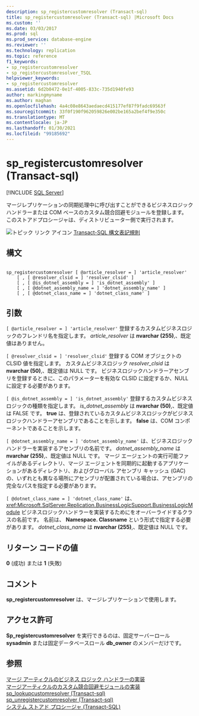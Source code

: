 ```yaml
---
description: sp_registercustomresolver (Transact-sql)
title: sp_registercustomresolver (Transact-sql) |Microsoft Docs
ms.custom: ''
ms.date: 03/03/2017
ms.prod: sql
ms.prod_service: database-engine
ms.reviewer: ''
ms.technology: replication
ms.topic: reference
f1_keywords:
- sp_registercustomresolver
- sp_registercustomresolver_TSQL
helpviewer_keywords:
- sp_registercustomresolver
ms.assetid: 6d2b0472-0e1f-4005-833c-735d1940fe93
author: markingmyname
ms.author: maghan
ms.openlocfilehash: 4a4c08e8643aedaecd415177ef87f9fadc69563f
ms.sourcegitcommit: 33f0f190f962059826e002be165a2bef4f9e350c
ms.translationtype: MT
ms.contentlocale: ja-JP
ms.lasthandoff: 01/30/2021
ms.locfileid: "99185692"
---
```

# <a name="sp_registercustomresolver-transact-sql"></a>sp_registercustomresolver (Transact-sql)
[!INCLUDE [SQL Server](../../includes/applies-to-version/sqlserver.md)]

  マージレプリケーションの同期処理中に呼び出すことができるビジネスロジックハンドラーまたは COM ベースのカスタム競合回避モジュールを登録します。 このストアドプロシージャは、ディストリビューター側で実行されます。  
  
 ![トピック リンク アイコン](../../database-engine/configure-windows/media/topic-link.gif "トピック リンク アイコン") [Transact-SQL 構文表記規則](../../t-sql/language-elements/transact-sql-syntax-conventions-transact-sql.md)  
  
## <a name="syntax"></a>構文  
  
```  
  
sp_registercustomresolver [ @article_resolver = ] 'article_resolver'   
    [ , [ @resolver_clsid = ] 'resolver_clsid' ]  
    [ , [ @is_dotnet_assembly = ] 'is_dotnet_assembly' ]  
    [ , [ @dotnet_assembly_name = ] 'dotnet_assembly_name' ]  
    [ , [ @dotnet_class_name = ] 'dotnet_class_name' ]  
```  
  
## <a name="arguments"></a>引数  
`[ @article_resolver = ] 'article_resolver'` 登録するカスタムビジネスロジックのフレンドリ名を指定します。 *article_resolver* は **nvarchar (255)**,、既定値はありません。  
  
`[ @resolver_clsid = ] 'resolver_clsid'` 登録する COM オブジェクトの CLSID 値を指定します。 カスタムビジネスロジック *resolver_clsid* は **nvarchar (50)**,、既定値は NULL です。 ビジネスロジックハンドラーアセンブリを登録するときに、このパラメーターを有効な CLSID に設定するか、NULL に設定する必要があります。  
  
`[ @is_dotnet_assembly = ] 'is_dotnet_assembly'` 登録するカスタムビジネスロジックの種類を指定します。 *is_dotnet_assembly* は **nvarchar (50)**,、既定値は FALSE です。 **true** は、登録されているカスタムビジネスロジックがビジネスロジックハンドラーアセンブリであることを示します。 **false** は、COM コンポーネントであることを示します。  
  
`[ @dotnet_assembly_name = ] 'dotnet_assembly_name'` は、ビジネスロジックハンドラーを実装するアセンブリの名前です。 *dotnet_assembly_name* は **nvarchar (255)**,、既定値は NULL です。 マージ エージェントの実行可能ファイルがあるディレクトリ、マージ エージェントを同期的に起動するアプリケーションがあるディレクトリ、およびグローバル アセンブリ キャッシュ (GAC) の、いずれとも異なる場所にアセンブリが配置されている場合は、アセンブリの完全なパスを指定する必要があります。  
  
`[ @dotnet_class_name = ] 'dotnet_class_name'` は、 <xref:Microsoft.SqlServer.Replication.BusinessLogicSupport.BusinessLogicModule> ビジネスロジックハンドラーを実装するためにをオーバーライドするクラスの名前です。 名前は、 **Namespace. Classname** という形式で指定する必要があります。 *dotnet_class_name* は **nvarchar (255)**,、既定値は NULL です。  
  
## <a name="return-code-values"></a>リターン コードの値  
 **0** (成功) または **1** (失敗)  
  
## <a name="remarks"></a>コメント  
 **sp_registercustomresolver** は、マージレプリケーションで使用します。  
  
## <a name="permissions"></a>アクセス許可  
 **Sp_registercustomresolver** を実行できるのは、固定サーバーロール **sysadmin** または固定データベースロール **db_owner** のメンバーだけです。  
  
## <a name="see-also"></a>参照  
 [マージ アーティクルのビジネス ロジック ハンドラーの実装](../../relational-databases/replication/implement-a-business-logic-handler-for-a-merge-article.md)   
 [マージアーティクルのカスタム競合回避モジュールの実装](../../relational-databases/replication/implement-a-custom-conflict-resolver-for-a-merge-article.md)   
 [sp_lookupcustomresolver &#40;Transact-sql&#41;](../../relational-databases/system-stored-procedures/sp-lookupcustomresolver-transact-sql.md)   
 [sp_unregistercustomresolver &#40;Transact-sql&#41;](../../relational-databases/system-stored-procedures/sp-unregistercustomresolver-transact-sql.md)   
 [システム ストアド プロシージャ &#40;Transact-SQL&#41;](../../relational-databases/system-stored-procedures/system-stored-procedures-transact-sql.md)  
  
  
